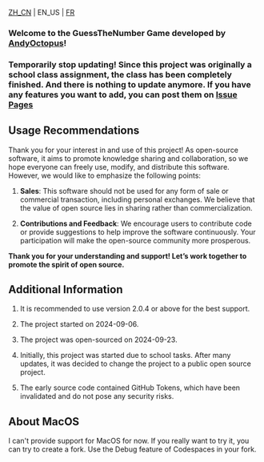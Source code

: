 [ZH_CN](https://github.com/AndyOctopus/GuessTheNumber/blob/main/README.md) | EN_US | [FR](https://github.com/AndyOctopus/GuessTheNumber/blob/main/readme_translate/README_FR.md)

### Welcome to the GuessTheNumber Game developed by [AndyOctopus](https://github.com/AndyOctopus)!

### Temporarily stop updating! Since this project was originally a school class assignment, the class has been completely finished. And there is nothing to update anymore. If you have any features you want to add, you can post them on [Issue Pages](https://github.com/AndyOctopus/GuessTheNumber/issues)

## Usage Recommendations

Thank you for your interest in and use of this project! As open-source software, it aims to promote knowledge sharing and collaboration, so we hope everyone can freely use, modify, and distribute this software. However, we would like to emphasize the following points:

1. **Sales**: This software should not be used for any form of sale or commercial transaction, including personal exchanges. We believe that the value of open source lies in sharing rather than commercialization.

2. **Contributions and Feedback**: We encourage users to contribute code or provide suggestions to help improve the software continuously. Your participation will make the open-source community more prosperous.

**Thank you for your understanding and support! Let’s work together to promote the spirit of open source.**

## Additional Information

1. It is recommended to use version 2.0.4 or above for the best support.

2. The project started on 2024-09-06.

3. The project was open-sourced on 2024-09-23.

4. Initially, this project was started due to school tasks. After many updates, it was decided to change the project to a public open source project.

5. The early source code contained GitHub Tokens, which have been invalidated and do not pose any security risks.

## About MacOS

I can't provide support for MacOS for now. If you really want to try it, you can try to create a fork. Use the Debug feature of Codespaces in your fork.

